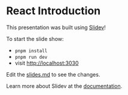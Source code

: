 # React Introduction

This presentation was built using [Slidev](https://github.com/slidevjs/slidev)!

To start the slide show:

- `pnpm install`
- `pnpm run dev`
- visit <http://localhost:3030>

Edit the [slides.md](./slides.md) to see the changes.

Learn more about Slidev at the [documentation](https://sli.dev/).
